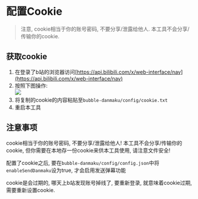 # 配置Cookie
> 注意, cookie相当于你的账号密码, 不要分享/泄露给他人. 本工具不会分享/传输你的cookie.  

## 获取cookie
1. 在登录了b站的浏览器访问[https://api.bilibili.com/x/web-interface/nav](https://api.bilibili.com/x/web-interface/nav)  
2. 按照下图操作:  
    ![](https://pic.ggemo.com/picgo/bubble-danmaku-get-cookie.png)  
3. 将复制的cookie的内容粘贴至```bubble-danmaku/config/cookie.txt```  
4. 重启本工具

## 注意事项
cookie相当于你的账号密码, 不要分享/泄露给他人! 本工具不会分享/传输你的cookie, 但你需要在本地存一份cookie来供本工具使用, 请注意文件安全!  

配置了cookie之后, 要在```bubble-danmaku/config/config.json```中将```enableSendDanmaku```设为true, 才会启用发送弹幕功能  

cookie是会过期的, 哪天上b站发现账号掉线了, 要重新登录, 就意味着cookie过期, 需要重新设置cookie.  